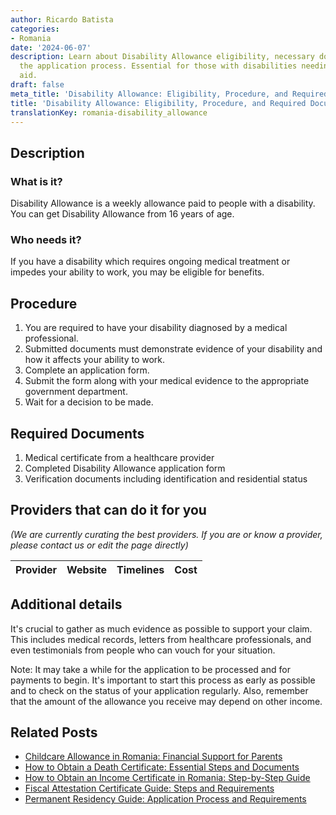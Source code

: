 ```yaml
---
author: Ricardo Batista
categories:
- Romania
date: '2024-06-07'
description: Learn about Disability Allowance eligibility, necessary documents, and
  the application process. Essential for those with disabilities needing financial
  aid.
draft: false
meta_title: 'Disability Allowance: Eligibility, Procedure, and Required Documents'
title: 'Disability Allowance: Eligibility, Procedure, and Required Documents'
translationKey: romania-disability_allowance
---
```


## Description
### What is it?
Disability Allowance is a weekly allowance paid to people with a disability. You can get Disability Allowance from 16 years of age.

### Who needs it?
If you have a disability which requires ongoing medical treatment or impedes your ability to work, you may be eligible for benefits.

## Procedure
1. You are required to have your disability diagnosed by a medical professional.
2. Submitted documents must demonstrate evidence of your disability and how it affects your ability to work.
3. Complete an application form.
4. Submit the form along with your medical evidence to the appropriate government department.
5. Wait for a decision to be made.

## Required Documents
1. Medical certificate from a healthcare provider
2. Completed Disability Allowance application form
3. Verification documents including identification and residential status

## Providers that can do it for you

_(We are currently curating the best providers. If you are or know a provider, please contact us or edit the page directly)_

| Provider        |     Website     |     Timelines    |       Cost      |
| :-------------: | :-------------: |  :-------------: | :-------------: |

## Additional details
It's crucial to gather as much evidence as possible to support your claim. This includes medical records, letters from healthcare professionals, and even testimonials from people who can vouch for your situation. 

Note: It may take a while for the application to be processed and for payments to begin. It's important to start this process as early as possible and to check on the status of your application regularly. Also, remember that the amount of the allowance you receive may depend on other income.
## Related Posts

- [Childcare Allowance in Romania: Financial Support for Parents](https://tramitit.com/guides/romania/childcare_allowance/)
- [How to Obtain a Death Certificate: Essential Steps and Documents](https://tramitit.com/guides/romania/death_certificate/)
- [How to Obtain an Income Certificate in Romania: Step-by-Step Guide](https://tramitit.com/guides/romania/income_certificate/)
- [Fiscal Attestation Certificate Guide: Steps and Requirements](https://tramitit.com/guides/romania/fiscal_attestation_certificate/)
- [Permanent Residency Guide: Application Process and Requirements](https://tramitit.com/guides/romania/permanent_residency_application/)